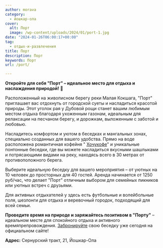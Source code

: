 ```yaml
---
author: morava
category:
  - йошкар-ола
cover:
  alt: Порт
  image: /wp-content/uploads/2024/01/port-1.jpg
date: "2024-01-26T06:00:17+00:00"
tag:
  - отдых-и-развлечения
title: Порт
description: Порт
keywords: Порт
url: /port/

---
```

**Откройте для себя "Порт" – идеальное место для отдыха и наслаждения природой!** 🌳

Расположенный на живописном берегу реки Малая Кокшага, "Порт" приглашает вас отдохнуть от городской суеты и насладиться красотой природы. Этот уголок рая у Дубовой рощи станет вашим любимым местом отдыха благодаря ухоженным газонам, идеальным для релаксации на песчаном берегу, и дорожкам, выложенным с заботой и любовью.

Насладитесь комфортом и уютом в беседках и мангальных зонах, специально созданных для вашего удобства. Прямо на воде расположена романтичная кофейня " [Хочукофе](/hochy_coffee/)" и уникальные понтонные беседки, где вы можете насладиться вкусными шашлыками и потрясающими видами на реку, находясь всего в 30 метрах от противоположного берега.

Выберите идеальную беседку для вашего мероприятия – от уютных на 10 человек до просторных для 40 гостей. Аренда начинается от 1250 руб/час, что делает "Порт" отличным выбором для семейных пикников или уютных встреч с друзьями.

Для активных отдыхателей у здесь есть футбольные и волейбольные поля, шезлонги для отдыха и веревочный городок, подходящий для всей семьи.

**Проведите время на природе и заряжайтесь позитивом в "Порту"** – идеальном месте для спокойного отдыха и активного времяпрепровождения. [Забронируйте](https://xn--b1axbdgmcot.xn--p1ai/) свою беседку уже сегодня на  официальном сайте!

**Адрес:** Сернурский тракт, 21, Йошкар-Ола
